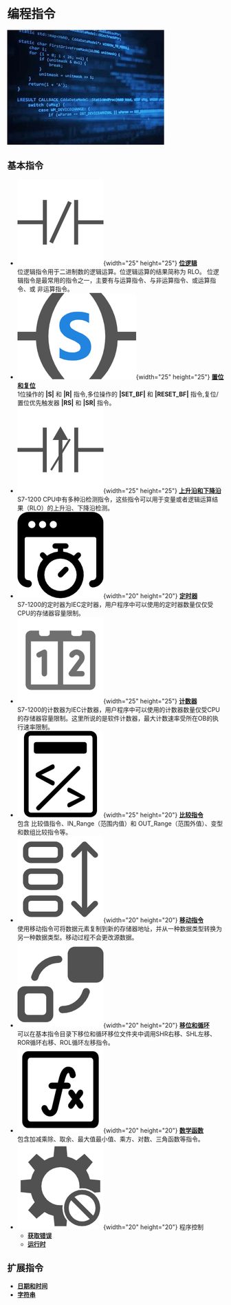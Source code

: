 # 编程指令

![alt text](image.png)

## 基本指令

<div class="grid cards" markdown>

- ![alt text](icon-常闭触点-01.png){width="25" height="25"} __[位逻辑]__ <br> 位逻辑指令用于二进制数的逻辑运算。位逻辑运算的结果简称为 RLO。
位逻辑指令是最常用的指令之一，主要有与运算指令、与非运算指令、或运算指令、或
非运算指令。
- ![alt text](LD置位线圈.png){width="25" height="25"} __[置位和复位]__ <br> 1位操作的 **\|S\|** 和 **\|R\|** 指令,多位操作的 **\|SET_BF\|** 和 **\|RESET_BF\|** 指令,​复位/置位优先触发器 **\|RS\|** 和 **\|SR\|** 指令。
- ![alt text](icon-上升沿常闭触点-01.png){width="25" height="25"} __[上升沿和下降沿]__ <br> S7-1200 CPU中有多种沿检测指令，这些指令可以用于变量或者逻辑运算结果（RLO）的上升沿、下降沿检测。
- ![alt text](optimization-timer-1.png){width="20" height="20"} __[定时器]__ <br> S7-1200的定时器为IEC定时器，用户程序中可以使用的定时器数量仅仅受CPU的存储器容量限制。
- ![alt text](计数器.png){width="25" height="25"} __[计数器]__ <br> S7-1200的计数器为IEC计数器，用户程序中可以使用的计数器数量仅受CPU的存储器容量限制。这里所说的是软件计数器，最大计数速率受所在OB的执行速率限制。
- ![alt text](比较器.png){width="25" height="20"} __[比较指令]__ <br> 包含 比较值指令、IN_Range（范围内值）和 OUT_Range（范围外值）、变型和数组比较指令等。
- ![1723467051755](image/index/1723467051755.png){width="20" height="20"} __[移动指令]__ <br> 使用移动指令可将数据元素复制到新的存储器地址，并从一种数据类型转换为另一种数据类型。移动过程不会更改源数据。
- ![1723468071475](image/index/1723468071475.png){width="20" height="20"} __[移位和循环]__ <br> 可以在基本指令目录下移位和循环移位文件夹中调用SHR右移、SHL左移、ROR循环右移、ROL循环左移指令。
- ![alt text](公式.png){width="20" height="20"} __[数学函数]__ <br> 包含加减乘除、取余、最大值最小值、乘方、对数、三角函数等指令。
- ![1723472645206](image/index/1723472645206.png){width="20" height="20"}  程序控制
    - __[获取错误]__
    - __[运行时]__

</div>

## 扩展指令


<div class="grid cards" markdown>

- __[日期和时间]__
- __[字符串]__


</div>



  [位逻辑]: ./01-Basic/09-set.md
  [置位和复位]: ./01-Basic/09-set.md
  [上升沿和下降沿]: ./01-Basic/07-Edge.md
  [定时器]: ./01-Basic/01-TIMER.md
  [计数器]: ./01-Basic/02-COUNTER.md
  [比较指令]: ./01-Basic/03-compare/index.md
  [数学函数]: ./01-Basic/10-Math_functions/index.md
  [移动指令]: ./01-Basic/04-Move/index.md
  [移位和循环]: ./01-Basic/06-Shift_and_Rotate.md
  [获取错误]: ./01-Basic/05-Program_Control/01-GetError_GetErrorID.md
  [运行时]: ./01-Basic/05-Program_Control/02-RUNTIME.md

  [日期和时间]: ./02-Extend/01-Time.md
  [字符串]: ./02-Extend/02-String.md
